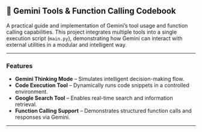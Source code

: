 ## 📘 Gemini Tools & Function Calling Codebook


A practical guide and implementation of Gemini’s tool usage and function calling capabilities. This project integrates multiple tools into a single execution script (`main.py`), demonstrating how Gemini can interact with external utilities in a modular and intelligent way.

---
 
### Features

*  **Gemini Thinking Mode** – Simulates intelligent decision-making flow.
*  **Code Execution Tool** – Dynamically runs code snippets in a controlled environment.
*  **Google Search Tool** – Enables real-time search and information retrieval.
*  **Function Calling Support** – Demonstrates structured function calls and responses via Gemini.

---


```

